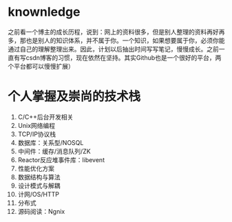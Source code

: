 # knownledge
之前看一个博主的成长历程，说到：网上的资料很多，但是别人整理的资料再好再多，那也是别人的知识体系，并不属于你。一个知识，如果想要属于你，必须你能通过自己的理解整理出来。因此，计划以后抽出时间写写笔记，慢慢成长。之前一直有写csdn博客的习惯，现在依然在坚持。其实Github也是一个很好的平台，两个平台都可以慢慢扩展）

# 个人掌握及崇尚的技术栈
1. C/C++后台开发相关
2. Unix网络编程
3. TCP/IP协议栈
4. 数据库：关系型/NOSQL
5. 中间件：缓存/消息队列/ZK
6. Reactor反应堆事件库：libevent
7. 性能优化方案
8. 数据结构与算法
9. 设计模式与解耦
10. 计网/OS/HTTP
11. 分布式
12. 源码阅读：Ngnix

